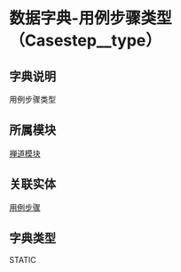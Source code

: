 # 数据字典-用例步骤类型（Casestep__type）
## 字典说明
用例步骤类型

## 所属模块
[禅道模块](../module/zentao)

## 关联实体
[用例步骤](../module/zentao/CaseStep)

## 字典类型
STATIC



